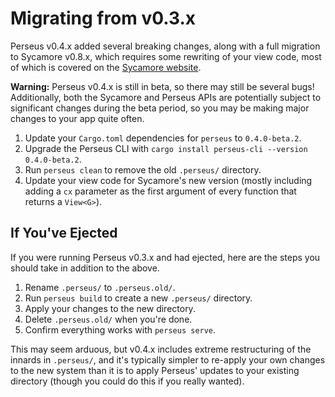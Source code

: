 # Migrating from v0.3.x

Perseus v0.4.x added several breaking changes, along with a full migration to Sycamore v0.8.x, which requires some rewriting of your view code, most of which is covered on the [Sycamore website](https://sycamore-rs.netlify.app).

**Warning:** Perseus v0.4.x is still in beta, so there may still be several bugs! Additionally, both the Sycamore and Perseus APIs are potentially subject to significant changes during the beta period, so you may be making major changes to your app quite often.

1. Update your `Cargo.toml` dependencies for `perseus` to `0.4.0-beta.2`.
2. Upgrade the Perseus CLI with `cargo install perseus-cli --version 0.4.0-beta.2`.
3. Run `perseus clean` to remove the old `.perseus/` directory.
4. Update your view code for Sycamore's new version (mostly including adding a `cx` parameter as the first argument of every function that returns a `View<G>`).

## If You've Ejected

If you were running Perseus v0.3.x and had ejected, here are the steps you should take in addition to the above.

1. Rename `.perseus/` to `.perseus.old/`.
2. Run `perseus build` to create a new `.perseus/` directory.
3. Apply your changes to the new directory.
4. Delete `.perseus.old/` when you're done.
5. Confirm everything works with `perseus serve`.

This may seem arduous, but v0.4.x includes extreme restructuring of the innards in `.perseus/`, and it's typically simpler to re-apply your own changes to the new system than it is to apply Perseus' updates to your existing directory (though you could do this if you really wanted).
